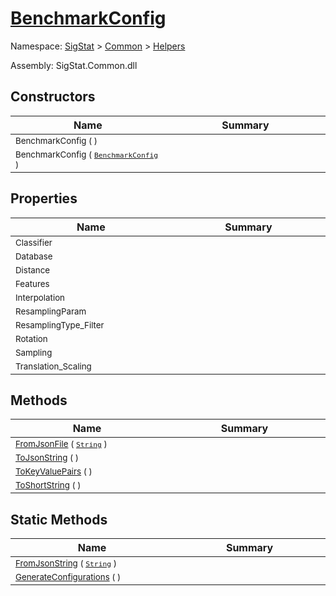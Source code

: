 # [BenchmarkConfig](./BenchmarkConfig.md)

Namespace: [SigStat]() > [Common](./../README.md) > [Helpers](./README.md)

Assembly: SigStat.Common.dll


## Constructors

| Name<div><a href="#"><img width=400></a></div> | Summary<div><a href="#"><img width=475></a></div> | 
| --- | --- | 
| <sub>BenchmarkConfig (  )</sub> | <sub></sub> | 
| <sub>BenchmarkConfig ( [`BenchmarkConfig`](./BenchmarkConfig.md) )</sub> | <sub></sub> | 


## Properties

| Name<div><a href="#"><img width=400></a></div> | Summary<div><a href="#"><img width=475></a></div> | 
| --- | --- | 
| <sub>Classifier</sub> | <sub></sub> | 
| <sub>Database</sub> | <sub></sub> | 
| <sub>Distance</sub> | <sub></sub> | 
| <sub>Features</sub> | <sub></sub> | 
| <sub>Interpolation</sub> | <sub></sub> | 
| <sub>ResamplingParam</sub> | <sub></sub> | 
| <sub>ResamplingType_Filter</sub> | <sub></sub> | 
| <sub>Rotation</sub> | <sub></sub> | 
| <sub>Sampling</sub> | <sub></sub> | 
| <sub>Translation_Scaling</sub> | <sub></sub> | 


## Methods

| Name<div><a href="#"><img width=400></a></div> | Summary<div><a href="#"><img width=475></a></div> | 
| --- | --- | 
| <sub>[FromJsonFile](./Methods/BenchmarkConfig--FromJsonFile.md) ( [`String`](https://docs.microsoft.com/en-us/dotnet/api/System.String) )</sub> | <sub></sub> | 
| <sub>[ToJsonString](./Methods/BenchmarkConfig--ToJsonString.md) (  )</sub> | <sub></sub> | 
| <sub>[ToKeyValuePairs](./Methods/BenchmarkConfig--ToKeyValuePairs.md) (  )</sub> | <sub></sub> | 
| <sub>[ToShortString](./Methods/BenchmarkConfig--ToShortString.md) (  )</sub> | <sub></sub> | 


## Static Methods

| Name<div><a href="#"><img width=400></a></div> | Summary<div><a href="#"><img width=475></a></div> | 
| --- | --- | 
| <sub>[FromJsonString](./Methods/BenchmarkConfig--FromJsonString.md) ( [`String`](https://docs.microsoft.com/en-us/dotnet/api/System.String) )</sub> | <sub></sub> | 
| <sub>[GenerateConfigurations](./Methods/BenchmarkConfig--GenerateConfigurations.md) (  )</sub> | <sub></sub> | 


